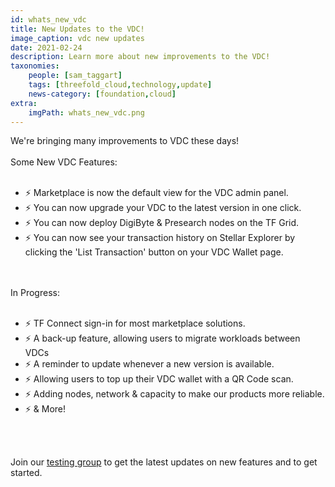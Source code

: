 ```yaml
---
id: whats_new_vdc
title: New Updates to the VDC!
image_caption: vdc new updates
date: 2021-02-24
description: Learn more about new improvements to the VDC!
taxonomies:
    people: [sam_taggart]
    tags: [threefold_cloud,technology,update]
    news-category: [foundation,cloud]
extra:
    imgPath: whats_new_vdc.png
---
```


We're bringing many improvements to VDC these days!
<br/>
<br/>
Some New VDC Features:
<br/>
<br/>

- ⚡️ Marketplace is now the default view for the VDC admin panel.
- ⚡️ You can now upgrade your VDC to the latest version in one click.
- ⚡️ You can now deploy DigiByte & Presearch nodes on the TF Grid.
- ⚡️ You can now see your transaction history on Stellar Explorer by clicking the 'List Transaction' button on your VDC Wallet page.
<br/>
<br/>
In Progress:
<br/>
<br/>

- ⚡️ TF Connect sign-in for most marketplace solutions.
- ⚡️ A back-up feature, allowing users to migrate workloads between VDCs
- ⚡️ A reminder to update whenever a new version is available.
- ⚡️ Allowing users to top up their VDC wallet with a QR Code scan.
- ⚡️ Adding nodes, network & capacity to make our products more reliable.
- ⚡️ & More!
<br/>
<br/>

Join our [testing group](https://t.me/joinchat/BwOvOxxgK59GmRoZ2_sM0w) to get the latest updates on new features and to get started.
